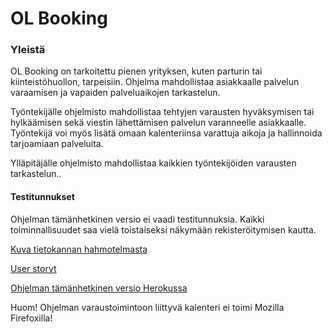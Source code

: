 # OL Booking

### Yleistä 

OL Booking on tarkoitettu pienen yrityksen, kuten parturin tai kiinteistöhuollon, tarpeisiin.
Ohjelma mahdollistaa asiakkaalle palvelun varaamisen ja vapaiden palveluaikojen tarkastelun.

Työntekijälle ohjelmisto mahdollistaa tehtyjen varausten hyväksymisen tai hylkäämisen sekä viestin lähettämisen
palvelun varanneelle asiakkaalle. Työntekijä voi myös lisätä omaan kalenteriinsa varattuja aikoja ja hallinnoida 
tarjoamiaan palveluita.

Ylläpitäjälle ohjelmisto mahdollistaa kaikkien työntekijöiden varausten tarkastelun..

#### Testitunnukset ####
Ohjelman tämänhetkinen versio ei vaadi testitunnuksia. Kaikki toiminnallisuudet saa vielä toistaiseksi näkymään rekisteröitymisen kautta.

[Kuva tietokannan hahmotelmasta](https://github.com/sokkanen/TSOHA_OL_Booking/blob/master/documentation/Images/tietokanta_alustava.png)

[User storyt](https://github.com/sokkanen/TSOHA_OL_Booking/blob/master/documentation/userstories.md)

[Ohjelman tämänhetkinen versio Herokussa](https://ol-booking.herokuapp.com)

Huom! Ohjelman varaustoimintoon liittyvä kalenteri ei toimi Mozilla Firefoxilla!
